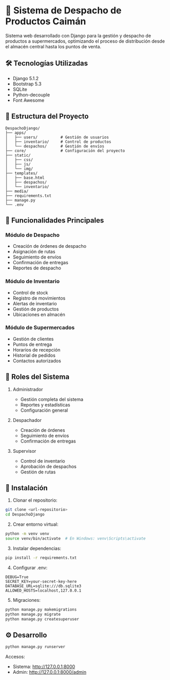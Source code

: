 # 🚚 Sistema de Despacho de Productos Caimán

Sistema web desarrollado con Django para la gestión y despacho de productos a supermercados, optimizando el proceso de distribución desde el almacén central hasta los puntos de venta.

## 🛠️ Tecnologías Utilizadas

- Django 5.1.2
- Bootstrap 5.3
- SQLite
- Python-decouple
- Font Awesome

## 📁 Estructura del Proyecto

```
DespachoDjango/
├── apps/
│   ├── users/          # Gestión de usuarios
│   ├── inventario/     # Control de productos
│   └── despachos/      # Gestión de envíos
├── core/               # Configuración del proyecto
├── static/            
│   ├── css/
│   ├── js/
│   └── img/
├── templates/        
│   ├── base.html
│   ├── despachos/
│   └── inventario/
├── media/           
├── requirements.txt   
├── manage.py
└── .env
```

## 🚀 Funcionalidades Principales

### Módulo de Despacho
- Creación de órdenes de despacho
- Asignación de rutas
- Seguimiento de envíos
- Confirmación de entregas
- Reportes de despacho

### Módulo de Inventario
- Control de stock
- Registro de movimientos
- Alertas de inventario
- Gestión de productos
- Ubicaciones en almacén

### Módulo de Supermercados
- Gestión de clientes
- Puntos de entrega
- Horarios de recepción
- Historial de pedidos
- Contactos autorizados

## 👥 Roles del Sistema

1. Administrador
   - Gestión completa del sistema
   - Reportes y estadísticas
   - Configuración general

2. Despachador
   - Creación de órdenes
   - Seguimiento de envíos
   - Confirmación de entregas

3. Supervisor
   - Control de inventario
   - Aprobación de despachos
   - Gestión de rutas

## 🔧 Instalación

1. Clonar el repositorio:
```bash
git clone <url-repositorio>
cd DespachoDjango
```

2. Crear entorno virtual:
```bash
python -m venv venv
source venv/bin/activate  # En Windows: venv\Scripts\activate
```

3. Instalar dependencias:
```bash
pip install -r requirements.txt
```

4. Configurar .env:
```
DEBUG=True
SECRET_KEY=your-secret-key-here
DATABASE_URL=sqlite:///db.sqlite3
ALLOWED_HOSTS=localhost,127.0.0.1
```

5. Migraciones:
```bash
python manage.py makemigrations
python manage.py migrate
python manage.py createsuperuser
```

## ⚙️ Desarrollo

```bash
python manage.py runserver
```

Accesos:
- Sistema: http://127.0.0.1:8000
- Admin: http://127.0.0.1:8000/admin
